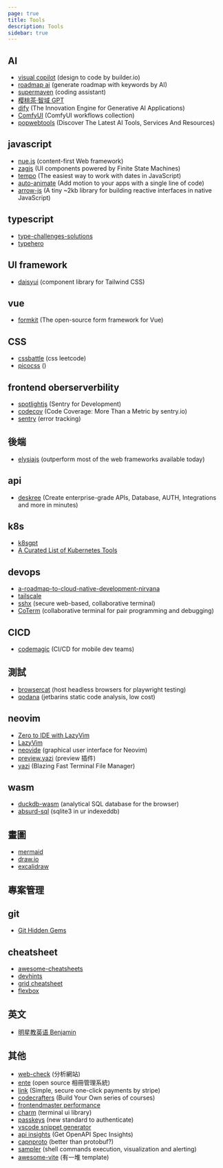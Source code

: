 ```yaml
---
page: true
title: Tools
description: Tools
sidebar: true
---
```


## AI

-   [visual copilot](https://www.builder.io/m/design-to-code) (design to code by builder.io)
-   [roadmap ai](https://roadmap.sh/ai) (generate roadmap with keywords by AI)
-   [supermaven](https://supermaven.com/) (coding assistant)
-   [樱桃茶·智域 GPT](https://new.cherrychat.org/home)
-   [dify](https://dify.ai/) (The Innovation Engine for Generative AI Applications)
-   [ComfyUI](https://github.com/ZHO-ZHO-ZHO/ComfyUI-Workflows-ZHO) (ComfyUI workflows collection)
-   [popwebtools](https://www.popwebtools.com/) (Discover The Latest AI Tools, Services And Resources)

## javascript

-   [nue.js](https://nuejs.org/) (content-first Web framework)
-   [zagjs](https://zagjs.com/) (UI components powered by Finite State Machines)
-   [tempo](https://tempo.formkit.com/) (The easiest way to work with dates in JavaScript)
-   [auto-animate](https://auto-animate.formkit.com/) (Add motion to your apps with a single line of code)
-   [arrow-js](https://www.arrow-js.com/) (A tiny ~2kb library for building reactive interfaces in native JavaScript)

## typescript

-   [type-challenges-solutions](https://ghaiklor.github.io/type-challenges-solutions/en/)
-   [typehero](https://typehero.dev/aot-2023)

## UI framework

-   [daisyui](https://daisyui.com/) (component library for Tailwind CSS)

## vue

-   [formkit](https://formkit.com/) (The open-source form framework for Vue)

## CSS

-   [cssbattle](https://cssbattle.dev/) (css leetcode)
-   [picocss](https://picocss.com/) ()

## frontend oberserverbility

-   [spotlightjs](https://spotlightjs.com/) (Sentry for Development)
-   [codecov](https://about.codecov.io/) (Code Coverage: More Than a Metric by sentry.io)
-   [sentry](https://sentry.io/welcome/) (error tracking)

## 後端

-   [elysiajs](https://elysiajs.com/) (outperform most of the web frameworks available today)

## api

-   [deskree](https://www.deskree.com/) (Create enterprise-grade APIs, Database, AUTH, Integrations and more in minutes)

## k8s

-   [k8sgpt](https://k8sgpt.ai/)
-   [A Curated List of Kubernetes Tools](https://collabnix.github.io/kubetools/)

## devops

-   [a-roadmap-to-cloud-native-development-nirvana](https://thenewstack.io/a-roadmap-to-cloud-native-development-nirvana/)
-   [tailscale](https://tailscale.com/)
-   [sshx](https://sshx.io/) (secure web-based, collaborative terminal)
-   [CoTerm](https://www.datadoghq.com/blog/introducing-coterm/) (collaborative terminal for pair programming and debugging)

## CICD

-   [codemagic](https://codemagic.io/) (CI/CD for mobile dev teams)

## 測試

-   [browsercat](https://www.browsercat.com/) (host headless browsers for playwright testing)
-   [qodana](https://www.jetbrains.com/qodana/) (jetbarins static code analysis, low cost)

## neovim

-   [Zero to IDE with LazyVim](https://www.youtube.com/watch?v=N93cTbtLCIM)
-   [LazyVim](https://www.lazyvim.org/)
-   [neovide](https://neovide.dev/index.html) (graphical user interface for Neovim)
-   [preview.yazi](https://github.com/urie96/preview.yazi) (preview 插件)
-   [yazi](https://github.com/sxyazi/yazi) (Blazing Fast Terminal File Manager)

## wasm

-   [duckdb-wasm](https://duckdb.org/2021/10/29/duckdb-wasm.html) (analytical SQL database for the browser)
-   [absurd-sql](https://github.com/jlongster/absurd-sql) (sqlite3 in ur indexeddb)

## 畫圖

-   [mermaid](https://mermaid.js.org/)
-   [draw.io](https://www.draw.io/)
-   [excalidraw](https://excalidraw.com/)

## 專案管理

## git

-   [Git Hidden Gems](https://www.youtube.com/watch?v=uFrPgUjv_Y8)

## cheatsheet

-   [awesome-cheatsheets](https://lecoupa.github.io/awesome-cheatsheets/)
-   [devhints](https://devhints.io/)
-   [grid cheatsheet](https://grid.malven.co/)
-   [flexbox](https://flexbox.malven.co/)

## 英文

-   [明星教英语 Benjamin](https://www.youtube.com/@BenjaminSpeak/videos)

## 其他

-   [web-check](https://web-check.xyz/) (分析網站)
-   [ente](https://github.com/ente-io/ente) (open source 相冊管理系統)
-   [link](https://app.link.com/wallet) (Simple, secure one-click payments by stripe)
-   [codecrafters](https://codecrafters.io/) (Build Your Own series of courses)
-   [frontendmaster performance](https://frontendmasters.com/topics/performance/)
-   [charm](https://charm.sh/) (terminal ui library)
-   [passkeys](https://www.passkeys.com/guides) (new standard to authenticate)
-   [vscode snippet generator](https://snippet-generator.app/?description=&tabtrigger=&snippet=&mode=vscode)
-   [api insights](https://apiinsights.io/) (Get OpenAPI Spec Insights)
-   [capnproto](https://capnproto.org/) (better than protobuf?)
-   [sampler](https://github.com/sqshq/sampler/) (shell commands execution, visualization and alerting)
-   [awesome-vite](https://github.com/vitejs/awesome-vite) (有一堆 template)

